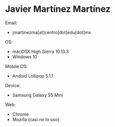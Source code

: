 # Javier Martínez Martínez

Email:
- jmartinezma[at]centro[dot]edu[dot]mx

OS:
- macOSX High Sierra 10.13.3
- Windows 10

Mobile OS:
- Andoid Lollipop 5.1.1

Device:
- Samsung Galaxy S5 Mini

Web:
- Chrome
- Mozilla (casi no lo uso)